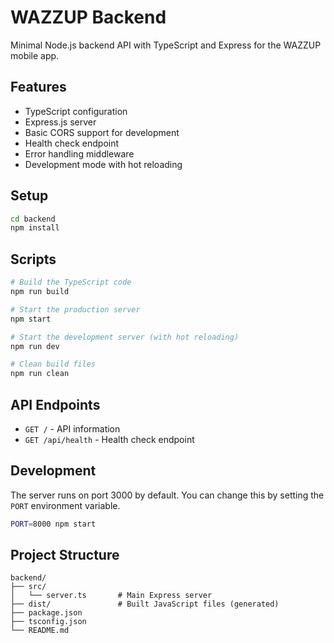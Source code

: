 # WAZZUP Backend

Minimal Node.js backend API with TypeScript and Express for the WAZZUP mobile app.

## Features

- TypeScript configuration
- Express.js server
- Basic CORS support for development
- Health check endpoint
- Error handling middleware
- Development mode with hot reloading

## Setup

```bash
cd backend
npm install
```

## Scripts

```bash
# Build the TypeScript code
npm run build

# Start the production server
npm start

# Start the development server (with hot reloading)
npm run dev

# Clean build files
npm run clean
```

## API Endpoints

- `GET /` - API information
- `GET /api/health` - Health check endpoint

## Development

The server runs on port 3000 by default. You can change this by setting the `PORT` environment variable.

```bash
PORT=8000 npm start
```

## Project Structure

```
backend/
├── src/
│   └── server.ts       # Main Express server
├── dist/               # Built JavaScript files (generated)
├── package.json
├── tsconfig.json
└── README.md
```